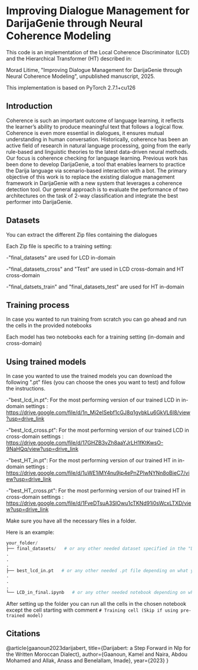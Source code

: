 # Improving Dialogue Management for DarijaGenie through Neural Coherence Modeling
This code is an implementation of the Local Coherence Discriminator (LCD) and the Hierarchical Transformer (HT) described in:

Morad Litime, "Improving Dialogue Management for DarijaGenie through Neural Coherence Modeling", unpublished manuscript, 2025.

This implementation is based on PyTorch 2.7.1+cu126
## Introduction 
Coherence is such an important outcome of
language learning, it reflects the learner’s ability to produce
meaningful text that follows a logical flow. Coherence is even
more essential in dialogues, it ensures mutual understanding in
human conversation. Historically, coherence has been an active
field of research in natural language processing, going from the
early rule-based and linguistic theories to the latest data-driven
neural methods. Our focus is coherence checking for language
learning. Previous work has been done to develop DarijaGenie,
a tool that enables learners to practice the Darija language via
scenario-based interaction with a bot. The primary objective of
this work is to replace the existing dialogue management
framework in DarijaGenie with a new system that leverages a
coherence detection tool. Our general approach is to evaluate
the performance of two architectures on the task of 2-way
classification and integrate the best performer into
DarijaGenie.

## Datasets
You can extract the different Zip files containing the dialogues 

Each Zip file is specific to a training setting:

-"final_datasets" are used for LCD in-domain 

-"final_datasets_cross" and "Test" are used in LCD cross-domain and HT cross-domain

-"final_datsets_train" and "final_datasets_test" are used for HT in-domain

## Training process
In case you wanted to run training from scratch you can go ahead and run the cells in the provided notebooks

Each model has two notebooks each for a training setting (in-domain and cross-domain)

## Using trained models

In case you wanted to use the trained models you can download the following ".pt" files (you can choose the ones you want to test) and follow the instructions.

-"best_lcd_in.pt": For the most performing version of our trained LCD in in-domain settings : https://drive.google.com/file/d/1n_Mj2eISebf1cGJ8q1gybkLu6GkVL6l8/view?usp=drive_link

-"best_lcd_cross.pt": For the most performing version of our trained LCD in cross-domain settings : https://drive.google.com/file/d/17GHZB3vZh8aaYJrLH1fKtKwsO-9NaHQq/view?usp=drive_link

-"best_HT_in.pt": For the most performing version of our trained HT in in-domain settings : https://drive.google.com/file/d/1uWE1iMY4nu9jp4ePnZPlwNYNn8oBieC7/view?usp=drive_link

-"best_HT_cross.pt": For the most performing version of our trained HT in cross-domain settings :  https://drive.google.com/file/d/1FveDTsuA3SIOwu1cTKNd91i0sWcxLTXD/view?usp=drive_link

Make sure you have all the necessary files in a folder.

Here is an example: 

```python
your_folder/
├── final_datasets/   # or any other needed dataset specified in the "Datasets" section depending on what you want to test
.
.
.
├── best_lcd_in.pt   # or any other needed .pt file depending on what you want to test
.
.
.
└── LCD_in_final.ipynb   # or any other needed notebook depending on what you want to test
```

After setting up the folder you can run all the cells in the chosen notebook except the cell starting with comment ```# Training cell (Skip if using pre-trained model)```

## Citations

@article{gaanoun2023darijabert,
  title={Darijabert: a Step Forward in Nlp for the Written Moroccan Dialect},
  author={Gaanoun, Kamel and Naira, Abdou Mohamed and Allak, Anass and Benelallam, Imade},
  year={2023}
}

